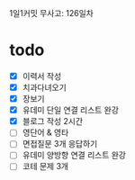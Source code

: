 1일1커밋 무사고: 126일차

# todo

- [x] 이력서 작성
- [x] 치과다녀오기
- [x] 장보기
- [x] 유데미 단일 연결 리스트 완강
- [x] 블로그 작성 2시간
- [ ] 영단어 & 영타
- [ ] 면접질문 3개 응답하기
- [ ] 유데미 양방향 연결 리스트 완강
- [ ] 코테 문제 3개
